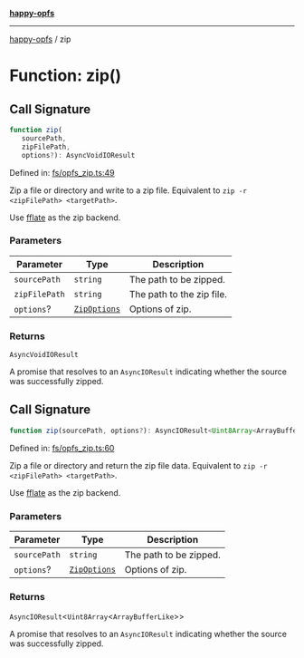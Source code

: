 [**happy-opfs**](../README.md)

***

[happy-opfs](../README.md) / zip

# Function: zip()

## Call Signature

```ts
function zip(
   sourcePath, 
   zipFilePath, 
   options?): AsyncVoidIOResult
```

Defined in: [fs/opfs\_zip.ts:49](https://github.com/JiangJie/happy-opfs/blob/7d6f4902eef2f34868c7991f5501261a1d1ff67a/src/fs/opfs_zip.ts#L49)

Zip a file or directory and write to a zip file.
Equivalent to `zip -r <zipFilePath> <targetPath>`.

Use [fflate](https://github.com/101arrowz/fflate) as the zip backend.

### Parameters

| Parameter | Type | Description |
| ------ | ------ | ------ |
| `sourcePath` | `string` | The path to be zipped. |
| `zipFilePath` | `string` | The path to the zip file. |
| `options`? | [`ZipOptions`](../interfaces/ZipOptions.md) | Options of zip. |

### Returns

`AsyncVoidIOResult`

A promise that resolves to an `AsyncIOResult` indicating whether the source was successfully zipped.

## Call Signature

```ts
function zip(sourcePath, options?): AsyncIOResult<Uint8Array<ArrayBufferLike>>
```

Defined in: [fs/opfs\_zip.ts:60](https://github.com/JiangJie/happy-opfs/blob/7d6f4902eef2f34868c7991f5501261a1d1ff67a/src/fs/opfs_zip.ts#L60)

Zip a file or directory and return the zip file data.
Equivalent to `zip -r <zipFilePath> <targetPath>`.

Use [fflate](https://github.com/101arrowz/fflate) as the zip backend.

### Parameters

| Parameter | Type | Description |
| ------ | ------ | ------ |
| `sourcePath` | `string` | The path to be zipped. |
| `options`? | [`ZipOptions`](../interfaces/ZipOptions.md) | Options of zip. |

### Returns

`AsyncIOResult`\<`Uint8Array`\<`ArrayBufferLike`\>\>

A promise that resolves to an `AsyncIOResult` indicating whether the source was successfully zipped.
